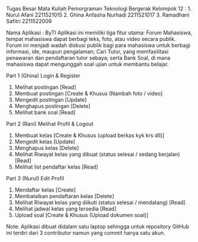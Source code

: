 Tugas Besar Mata Kuliah Pemorgraman Teknologi Bergerak
Kelompok 12	:
	1. Nurul Afani			2211521015
	2. Ghina Anfasha Nurhadi	2211521017
	3. Ramadhani Safitri		2211522009

Nama Aplikasi	: ByTI
Aplikasi ini memiliki tiga fitur utama: Forum Mahasiswa, tempat mahasiswa dapat berbagi teks, foto, atau video secara publik. Forum ini menjadi wadah diskusi publik bagi para mahasiswa untuk berbagi informasi, ide, maupun pengalaman; Cari Tutor, yang memfasilitasi penawaran dan pendaftaran tutor sebaya; serta Bank Soal, di mana mahasiswa dapat mengunggah soal ujian untuk membantu belajar. 

Part 1 (Ghina)
Login & Register
1. Melihat postingan [Read]
2. Membuat postingan [Create & Khusus (Nambah foto / video]
3. Mengedit postingan [Update]
4. Menghapus postingan [Delete]
5. Melihat bank soal [Read]


Part 2 (Rani)
Melihat Profil & Logout
1. Membuat kelas [Create & Khusus (upload berkas kyk krs dll)]
2. Mengedit kelas [Update]
3. Menghapus kelas [Delete]
4. Melihat Riwayat kelas yang dibuat (status selesai / sedang berjalan)[Read]
5. Melihat list pendaftar kelas [Read]


Part 3 (Nurul)
Edit Profil 
1. Mendaftar kelas [Create]
2. Membatalkan pendaftaran kelas [Delete]  
3. Melihat Riwayat kelas yang diikuti (status selesai / mendatang) [Read]
4. Melihat jadwal kelas yang tersedia [Read]
5. Upload soal [Create & Khusus (Upload dokumen soal)]

Note: 
Aplikasi dibuat didalam satu laptop sehingga untuk repository GitHub ini terdiri dari 3 contributor namun yang commit hanya satu akun.
